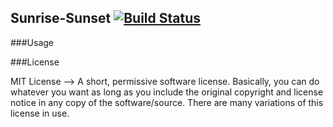 ## Sunrise-Sunset [![Build Status](https://travis-ci.org/rahulnadella/SunriseSunset.svg?branch=master)](https://travis-ci.org/rahulnadella/SunriseSunset)

###Usage


###License

MIT License --> A short, permissive software license. Basically, you can do whatever you want as long as you include the original copyright and license notice in any copy of the software/source. There are many variations of this license in use.
